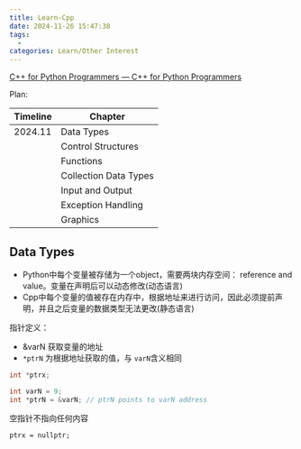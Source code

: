 ```yaml
---
title: Learn-Cpp
date: 2024-11-26 15:47:38
tags:
  - 
categories: Learn/Other Interest
---
```


[C++ for Python Programmers — C++ for Python Programmers](https://runestone.academy/ns/books/published/cpp4python/index.html)

<!-- more -->

Plan:

| Timeline | Chapter               |
| -------- | --------------------- |
| 2024.11  | Data Types            |
|          | Control Structures    |
|          | Functions             |
|          | Collection Data Types |
|          | Input and Output      |
|          | Exception Handling    |
|          | Graphics              |

## Data Types

- Python中每个变量被存储为一个object，需要两块内存空间： reference and value。变量在声明后可以动态修改(动态语言)
- Cpp中每个变量的值被存在内存中，根据地址来进行访问，因此必须提前声明，并且之后变量的数据类型无法更改(静态语言)


指针定义：
- &varN 获取变量的地址
- `*ptrN` 为根据地址获取的值，与 `varN`含义相同

```cpp
int *ptrx;

int varN = 9;
int *ptrN = &varN; // ptrN points to varN address
```

空指针不指向任何内容

`ptrx = nullptr;`